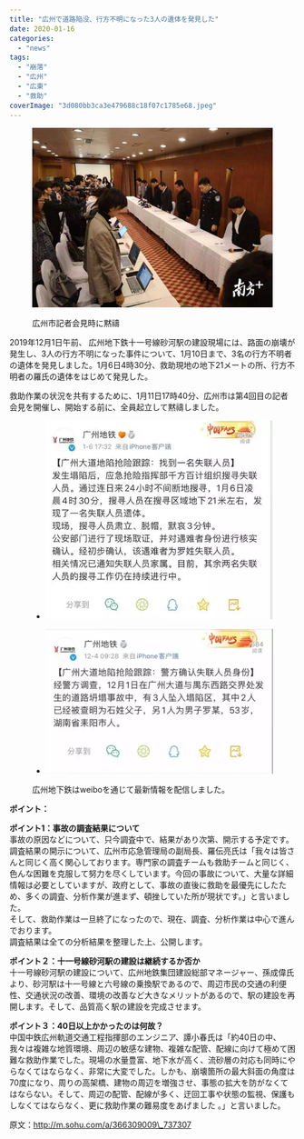 ```yaml
---
title: "広州で道路陥没、行方不明になった3人の遺体を発見した"
date: 2020-01-16
categories: 
  - "news"
tags: 
  - "崩落"
  - "広州"
  - "広東"
  - "救助"
coverImage: "3d080bb3ca3e479688c18f07c1785e68.jpeg"
---
```


<figure>

![](images/3d080bb3ca3e479688c18f07c1785e68.jpeg)

<figcaption>

広州市記者会見時に黙禱

</figcaption>

</figure>

2019年12月1日午前、 広州地下鉄十一号線砂河駅の建設現場には、路面の崩壊が発生し、3人の行方不明になった事件について、1月10日まで、3名の行方不明者の遺体を発見しました。1月6日4時30分、救助現地の地下21メートの所、行方不明者の羅氏の遺体をはじめて発見した。

救助作業の状況を共有するために、1月11日17時40分、広州市は第4回目の記者会見を開催し、開始する前に、全員起立して黙禱しました。

<figure>

- ![](images/11a085a453484a8ca17971671bae5d40.png)
    
- ![](images/001364d06b0c4f958a4c07846224271e.png)
    

<figcaption>

広州地下鉄はweiboを通じて最新情報を配信しました。

</figcaption>

</figure>

**ポイント：**

**ポイント1：事故の調査結果について**  
事故の原因などについて、只今調査中で、結果があり次第、開示する予定です。  
調査結果の開示について、広州市応急管理局の副局長、羅伝亮氏は「我々は皆さんと同じく高く関心しております。専門家の調査チームも救助チームと同じく、色んな困難を克服して努力を尽くしています。今回の事故について、大量な詳細情報は必要としていますが、政府として、事故の直後に救助を最優先にしたため、多くの調査、分析作業が進まず、頓挫していた所が現状です。」と言いました。  
そして、救助作業は一旦終了になったので、現在、調査、分析作業は中心で進んでおります。  
調査結果は全ての分析結果を整理した上、公開します。

**ポイント２：十一号線砂河駅の建設は継続するか否か**  
十一号線砂河駅の建設について、広州地鉄集団建設総部マネージャー、孫成偉氏より、砂河駅は十一号線と六号線の乗換駅であるので、周辺市民の交通の利便性、交通状況の改善、環境の改善など大きなメリットがあるので、駅の建設を再開します。そして、品質高く駅の建設を完成させます。

**ポイント３：40日以上かかったのは何故？**  
中国中鉄広州軌道交通工程指揮部のエンジニア、譚小春氏は「約40日の中、我々は複雑な地質環境、周辺の敏感な建物、複雑な配管、配線に向けて極めて困難な救助作業でした。現場の水量豊富、地下水が高く、流砂層の対応も同時にやらなくてはならなく、非常に大変でした。しかも、崩壊箇所の最大斜面の角度は70度になり、周りの高架橋、建物の周辺を増強させ、事態の拡大を防がなくてはならない。そして、周辺の配管、配線が多く、迂回工事や状態の監視、保護もしなくてはならなく、更に救助作業の難易度をあげました 。」と言いました。

原文：http://m.sohu.com/a/366309009\_737307
